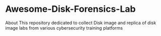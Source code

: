 # Awesome-Disk-Forensics-Lab
About This repository dedicated to collect Disk image and replica of disk image labs from various cybersecurity training platforms
